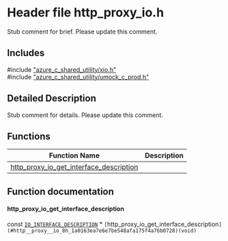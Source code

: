 # Header file http_proxy_io.h 

Stub comment for brief. Please update this comment.

## Includes

\#include ["azure_c_shared_utility/xio.h"](iot-c-ref-xio-h.md)  
\#include ["azure_c_shared_utility/umock_c_prod.h"](iot-c-ref-umock-c-prod-h.md)  

## Detailed Description

Stub comment for details. Please update this comment.

## Functions

Function Name                  | Description                                
--------------------------------|---------------------------------------------
[http_proxy_io_get_interface_description](./iot-c-ref-http-proxy-io-h/http-proxy-io-get-interface-description.md)            | 

## Function documentation

#### http_proxy_io_get_interface_description 
const [`IO_INTERFACE_DESCRIPTION`](#struct_i_o___i_n_t_e_r_f_a_c_e___d_e_s_c_r_i_p_t_i_o_n) * `[`http_proxy_io_get_interface_description`](#http__proxy__io_8h_1a0163ea7e6e7be548afa175f4a76b0728)(void)`

